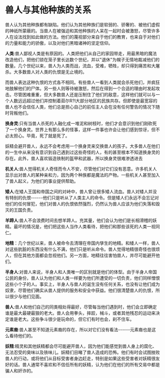 # 兽人与其他种族的关系

兽人认为其他种族都有缺陷。他们认为其他种族们是软弱的、骄奢的、被他们虚假的神祇所蒙蔽的。当兽人在被强迫和其他种族的人呆在一起时会被激怒，尽管许多人在设法找到如此做的方法。他们的蔑视部分来自于他们的教育，也来自于对他们的力量和能力的骄傲，以及对他们黑暗诸神的坚定信仰。

**人类**:兽人鄙视人类是有原因的。人类把他们从自己的家园带走，用最黑暗的魔法改造他们，把他们锁在笼子里长达数个世纪，并以"退休"为幌子无情地裁减他们的数量。几个世纪以来，兽人为人类而战，流血，受难，牺牲，却只得到痛苦和大屠杀。大多数兽人对人类的仇恨是无止境的。

而兽人表达这种仇恨的方式各不相同。有些兽人一看到人类就会杀死他们，并疯狂地肢解他们的尸体。另一些人则等待被激怒，然后在得到一个合适的理由时发起攻击。尽管困难重重，但大多数兽人还是压制住了他们的敌意，这样他们就可以与一个人数远远超过他们并控制着茹尔R?l大部分地区的民族共存。但即使是最宽容的兽人也不会信任人类，他们总是担心自己的前任主人会在没有任何警告的情况下随时背叛他们。

**换身灵**:只有当兽人杀死的人融化成一堆泥和树枝时，他们才会意识到他们刚砍死了一个换身灵。世界上有那么多的怪事，这样一件事也许会让他们感到惊讶，但不必太担心。毕竟，死了就是死了。

妖精会避开兽人，永远不会考虑用一个换身灵来交换兽人的孩子。大多兽人在他们的一生中从来没有意识到自己遇到过这些奇怪的人，有的甚至根本不知道换身灵的存在。此外，兽人喜欢锻造铁制的盔甲和武器，所以换身灵很难渗透进去

**机关人**:兽人觉得机关人奇怪而令人不安，尽管他们对它们没有恶意。许多机关人显示出对兽人的某种亲和力，因为两个种族都是魔法的产物。一些机关人甚至加入了兽人起义，为他们的事业提供帮助。

**矮人**:在矮人王国和帝国之间的对峙中，兽人曾让很多矮人流血。兽人对矮人并没有特别的仇恨------他们只是听从了人类主人的命令。但是矮人们永远不会忘记对他们的任何冒犯，他们对兽人的仇恨依然强烈，仍然认为兽人应该为他们失落和毁灭的王国负责。

**羊蹄人**:兽人不会浪费时间去想羊蹄人。充其量，他们会认为他们是长相滑稽的妖精。最坏的情况是，他们把这些人当作人类看待，把他们和那些该死的人类一视同仁。

**地精**：几个世纪以来，兽人被命令去清理在帝国内孳生的地精。和矮人一样，兽人对这些肮脏的东西没有什么不满，他们只是听从命令。兽人觉得地精很奇怪也很烦人，但在其他方面都会忽视他们。另一方面，地精往往害怕兽人，并尽可能避开他们。

**半身人**:对兽人来说，半身人和人类唯一的区别就是他们的体型。由于半身人帝国公民的身份，兽人认为他们和人类一样要为他们所遭受的一切负责，他们同样憎恨这些小个子的人。事实上，半身人与兽人的诞生没有任何关系，也没有让他们成为奴隶，尽管他们确实从兽人提供的服务和安全中获益。他们很清楚兽人的仇恨，所以很少与他们见面。

**兽人**:兽人和他们自己的同类相处得最好，尽管每当他们遇到时，他们会立即确定谁是最大最硬最狠的老大。兽人会用拳头，摔跤，械斗，或者其他残忍的运动来决定谁是老大。这些争斗很少是玩命的，但它们有时也会，刹不住车。

**元素裔**:兽人甚至不知道元素裔的存在，所以对它们没有看法------元素裔也是这么看待他们的。

**妖精**:精灵和其他妖精都会尽可能避开兽人，因为他们能感觉到兽人身上的腐化、无法忍受的臭味以及铁味儿。妖精们目睹了兽人造成的恐怖。他们有时会试图挫败兽人的行动，或将他们从目标受害者身边赶走，特别是如果这些受害者对妖精很友好的话。兽人通常不喜欢和不信任所有的妖精，认为他们在他们的所有交易中都是骗人和奸诈的。

 
